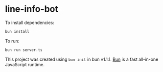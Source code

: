 # line-info-bot

To install dependencies:

```bash
bun install
```

To run:

```bash
bun run server.ts
```

This project was created using `bun init` in bun v1.1.1. [Bun](https://bun.sh) is a fast all-in-one JavaScript runtime.

